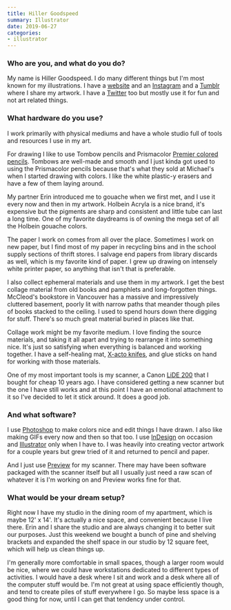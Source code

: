 ```yaml
---
title: Hiller Goodspeed
summary: Illustrator
date: 2019-06-27
categories:
- illustrator
---
```


### Who are you, and what do you do?

My name is Hiller Goodspeed. I do many different things but I'm most known for my illustrations. I have a [website](https://www.hillergoodspeed.com/ "Hiller's website.") and an [Instagram]() and a [Tumblr]() where I share my artwork. I have a [Twitter](https://twitter.com/hillergoodspeed "Hiller's Twitter account.a") too but mostly use it for fun and not art related things.

### What hardware do you use?

I work primarily with physical mediums and have a whole studio full of tools and resources I use in my art.

For drawing I like to use Tombow pencils and Prismacolor [Premier colored pencils][premier-soft-core]. Tombows are well-made and smooth and I just kinda got used to using the Prismacolor pencils because that's what they sold at Michael's when I started drawing with colors. I like the white plastic-y erasers and have a few of them laying around.

My partner Erin introduced me to gouache when we first met, and I use it every now and then in my artwork. Holbein Acryla is a nice brand, it's expensive but the pigments are sharp and consistent and little tube can last a long time. One of my favorite daydreams is of owning the mega set of all the Holbein gouache colors.

The paper I work on comes from all over the place. Sometimes I work on new paper, but I find most of my paper in recycling bins and in the school supply sections of thrift stores. I salvage end papers from library discards as well, which is my favorite kind of paper. I grew up drawing on intensely white printer paper, so anything that isn't that is preferable.

I also collect ephemeral materials and use them in my artwork. I get the best collage material from old books and pamphlets and long-forgotten things. McCleod's bookstore in Vancouver has a massive and impressively cluttered basement, poorly lit with narrow paths that meander though piles of books stacked to the ceiling. I used to spend hours down there digging for stuff. There's so much great material buried in places like that.

Collage work might be my favorite medium. I love finding the source materials, and taking it all apart and trying to rearrange it into something nice. It's just so satisfying when everything is balanced and working together. I have a self-healing mat, [X-acto knifes][x-acto], and glue sticks on hand for working with those materials.

One of my most important tools is my scanner, a Canon [LiDE 200][canoscan-lide-200] that I bought for cheap 10 years ago. I have considered getting a new scanner but the one I have still works and at this point I have an emotional attachment to it so I've decided to let it stick around. It does a good job.

### And what software?

I use [Photoshop][] to make colors nice and edit things I have drawn. I also like making GIFs every now and then so that too. I use [InDesign][] on occasion and [Illustrator][] only when I have to. I was heavily into creating vector artwork for a couple years but grew tried of it and returned to pencil and paper.

And I just use [Preview][] for my scanner. There may have been software packaged with the scanner itself but all I usually just need a raw scan of whatever it is I'm working on and Preview works fine for that.

### What would be your dream setup?

Right now I have my studio in the dining room of my apartment, which is maybe 12' x 14'. It's actually a nice space, and convenient because I live there. Erin and I share the studio and are always changing it to better suit our purposes. Just this weekend we bought a bunch of pine and shelving brackets and expanded the shelf space in our studio by 12 square feet, which will help us clean things up. 
 
I'm generally more comfortable in small spaces, though a larger room would be nice, where we could have workstations dedicated to different types of activities. I would have a desk where I sit and work and a desk where all of the computer stuff would be. I'm not great at using space efficiently though, and tend to create piles of stuff everywhere I go. So maybe less space is a good thing for now, until I can get that tendency under control.

[canoscan-lide-200]: https://www.usa.canon.com/internet/portal/us/home/support/details/scanners/support-scanners-canoscan-series/canoscan-lide-200 "A flatbed scanner."
[illustrator]: https://www.adobe.com/products/illustrator.html "A vector graphics editor."
[indesign]: https://www.adobe.com/products/indesign.html "A desktop/web publishing application."
[photoshop]: https://www.adobe.com/products/photoshop.html "A bitmap image editor."
[premier-soft-core]: http://www.prismacolor.com/products/colored-pencils/softcore-lead "Coloured pencils."
[preview]: https://en.wikipedia.org/wiki/Preview_(macOS) "An image viewer included of macOS."
[x-acto]: https://en.wikipedia.org/wiki/X-Acto "A knife."
